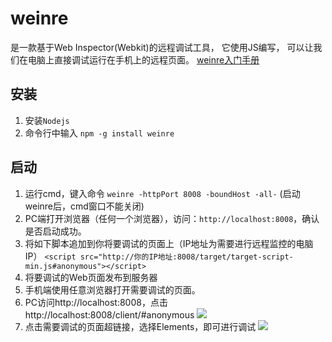 # weinre
是一款基于Web Inspector(Webkit)的远程调试工具， 它使用JS编写， 可以让我们在电脑上直接调试运行在手机上的远程页面。 [weinre入门手册](https://github.com/nupthale/weinre)

## 安装
1. 安装`Nodejs`
1. 命令行中输入 `npm -g install weinre`

## 启动
1. 运行cmd，键入命令 `weinre -httpPort 8008 -boundHost -all-` (启动weinre后，cmd窗口不能关闭)
1. PC端打开浏览器（任何一个浏览器），访问：`http://localhost:8008`，确认是否启动成功。
1. 将如下脚本追加到你将要调试的页面上（IP地址为需要进行远程监控的电脑IP）
    `<script src="http://你的IP地址:8008/target/target-script-min.js#anonymous"></script>`
1. 将要调试的Web页面发布到服务器
1. 手机端使用任意浏览器打开需要调试的页面。
1. PC访问http://localhost:8008，点击http://localhost:8008/client/#anonymous
![](weinre-img/overview.png)
1. 点击需要调试的页面超链接，选择Elements，即可进行调试
![](weinre-img/debug.png)


